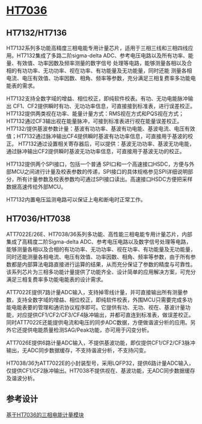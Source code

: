 ﻿# [HT7036](https://www.hitrendtech.com)


## HT7132/HT7136

HT7132系列多功能高精度三相电能专用计量芯片，适用于三相三线和三相四线应用。HT7132集成了多路二阶sigma-delta ADC、参考电压电路以及所有功率、能量、有效值、功率因数及频率测量的数字信号 处理等电路，能够测量各相以及合相的有功功率、无功功率、视在功率、有功能量及无功能量，同时还能 测量各相电流、电压有效值、功率因数、相角、频率等参数，充分满足三相复费率多功能电能表的需求。

HT7132支持全数字域的增益、相位校正，即纯软件校表。有功、无功电能脉冲输出 CF1、CF2提供瞬时有功、无功功率信息，可直接接到标准表，进行误差校正。
HT7132提供两类视在功率、能量计量方式：RMS视在方式和PQS视在方式；HT7132通过CF3输出视在能量脉冲，可接到标准表进行视在能量误差校正。
HT7132/提供基波参数计量：基波有功功率、基波有功电能、基波电流、电压有效值；HT7132通过脉冲输出CF4提供瞬时基波有功功率信息，可直接用于基波的校正。
HT7132通过设置相关寄存器后，可以提供：基波无功功率、基波无功电能，通过脉冲输出CF2提供瞬时基波无功功率信息，可直接用于基波无功的校正。

HT7132提供两个SPI接口，包括一个普通 SPI口和一个高速接口HSDC，方便与外部MCU之间进行计量及校表参数的传递，SPI接口的具体规格参见SPI详细说明部分，所有计量参数及校表参数均可通过SPI接口读出。高速接口HSDC方便把采样数据高速传给外部MCU。

HT7132内置电压监测电路可以保证上电和断电时正常工作。

## HT7036/HT7038

ATT7022E/26E、HT7038/36系列多功能、高性能三相电能专用计量芯片，内部集成了高精度二阶Sigma-delta ADC、参考电压电路以及数字信号处理等电路，能够测量各相以及合相的有功功率、无功功率、视在功率、有功能量及无功能量，同时还能测量各相电流、电压有效值、功率因数、相角、频率等参数，由于所有参数都是内部算法电路直接进行运算的结果，从而充分保证了参数的精度与可靠性。该系列芯片为三相多功能计量提供了功能齐全、设计简单的应用解决方案，可充分满足三相复费率多功能电能表的设计需求。

ATT7022E提供7路计量ADC输入，支持掉零线计量，并可直接输出所有测量参数，支持全数字域的增益、相位校正，即纯软件校表，外围MCU只需要完成多功能电能表要的管理和通讯协议程序即可。它提供有功、无功、视在、基波计量功能，对应提供CF1/CF2/CF3/CF4脉冲输出，并都可直连到标准表，做误差校正。同时ATT7022E还能提供电流和电压的同步ADC数据，方便做谐波分析的应用。另外它还提供电能质量检测SAG/Peak功能，亦可用于闪变分析。

ATT7026E提供6路计量ADC输入，不提供基波功能，即仅提供CF1/CF2/CF3脉冲输出，无ADC同步数据缓存，不支持谐波分析，不支持闪变。

HT7038/36为ATT7022E的小封装型号，采用LQFP32，提供6路计量ADC输入，仅提供CF1/CF2脉冲输出。HT7038不提供视在、基波功能，无ADC同步数据缓存及谐波分析。


## 参考设计

[基于HT7036的三相电能计量模块](https://oshwhub.com/LoveYanElecDIY/ji-yuht7036-di-san-xiang-dian-neng-ji-liang-mu-kuai)

